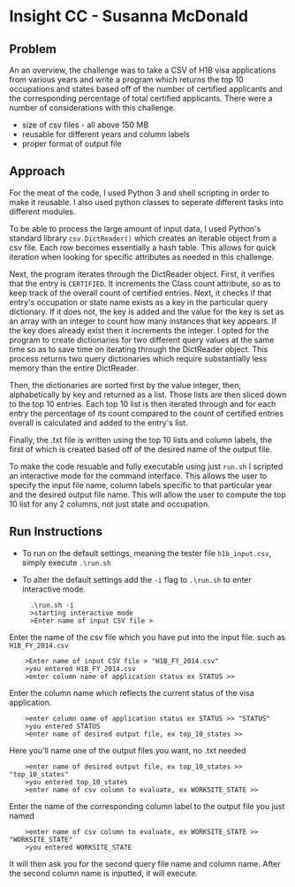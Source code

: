 
Insight CC - Susanna McDonald
=======

## Problem
An an overview, the challenge was to take a CSV of H1B visa applications from various years and write a program which returns the top 10 occupations and states based off of the number of certified applicants and the corresponding percentage of total certified applicants. There were a number of considerations with this challenge. 

* size of csv files - all above 150 MB
* reusable for different years and column labels
* proper format of output file

## Approach

For the meat of the code, I used Python 3 and shell scripting in order to make it reusable. I also used python classes to seperate different tasks into different modules.
    
To be able to process the large amount of input data, I used Python's standard library `csv.DictReader()` which creates an iterable object from a csv file. Each row becomes essentially a hash table. This allows for quick iteration when looking for specific attributes as needed in this challenge. 

Next, the program iterates through the DictReader object. First, it verifies that the entry is `CERTIFIED`. It increments the Class count attribute, so as to keep track of the overall count of certified entries. Next, it checks if that entry's occupation or state name exists as a key in the particular query dictionary. If it does not, the key is added and the value for the key is set as an array with an integer to count how many instances that key appears. If the key does already exist then it increments the integer. I opted for the program to create dictionaries for two different query values at the same time so as to save time on iterating through the DictReader object. This process returns two query dictionaries which require substantially less memory than the entire DictReader. 

Then, the dictionaries are sorted first by the value integer, then, alphabetically by key and returned as a list. Those lists are then sliced down to the top 10 entries. Each top 10 list is then iterated through and for each entry the percentage of its count compared to the count of certified entries overall is calculated and added to the entry's list.

Finally, the .txt file is written using the top 10 lists and column labels, the first of which is created based off of the desired name of the output file.

To make the code resuable and fully executable using just `run.sh` I scripted an interactive mode for the command interface. This allows the user to specify the input file name, column labels specific to that particular year and the desired output file name. This will allow the user to compute the top 10 list for any 2 columns, not just state and occupation.

## Run Instructions
* To run on the default settings, meaning the tester file `h1b_input.csv`, simply execute `.\run.sh`
* To alter the default settings add the `-i` flag to `.\run.sh` to enter interactive mode.

        .\run.sh -i
        >starting interactive mode
        >Enter name of input CSV file >
Enter the name of the csv file which you have put into the input file. such as `H1B_FY_2014.csv`

        >Enter name of input CSV file > "H1B_FY_2014.csv"
        >you entered H1B_FY_2014.csv
        >enter column name of application status ex STATUS >>
Enter the column name which reflects the current status of the visa application.

        >enter column name of application status ex STATUS >> "STATUS"
        >you entered STATUS
        >enter name of desired output file, ex top_10_states >>
Here you'll name one of the output files you want, no .txt needed

        >enter name of desired output file, ex top_10_states >> "top_10_states"
        >you entered top_10_states
        >enter name of csv column to evaluate, ex WORKSITE_STATE >>
Enter the name of the corresponding column label to the output file you just named

        >enter name of csv column to evaluate, ex WORKSITE_STATE >> "WORKSITE_STATE"
        >you entered WORKSITE_STATE

It will then ask you for the second query file name and column name. After the second column name is inputted, it will execute.